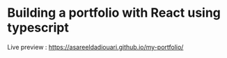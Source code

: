 # Building a portfolio with React using typescript

Live preview : https://asareeldadiouari.github.io/my-portfolio/

